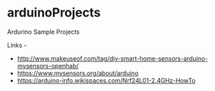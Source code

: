 # arduinoProjects
Ardurino Sample Projects


Links -
* http://www.makeuseof.com/tag/diy-smart-home-sensors-arduino-mysensors-openhab/
* https://www.mysensors.org/about/arduino
* https://arduino-info.wikispaces.com/Nrf24L01-2.4GHz-HowTo
